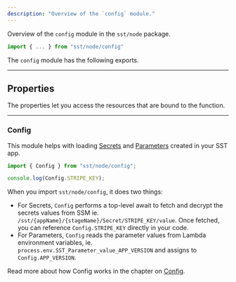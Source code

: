 ```yaml
---
description: "Overview of the `config` module."
---
```


Overview of the `config` module in the `sst/node` package.

```ts
import { ... } from "sst/node/config"
```

The `config` module has the following exports.

---

## Properties

The properties let you access the resources that are bound to the function.

---

### Config

This module helps with loading [Secrets](../constructs/Secret.md) and [Parameters](../constructs/Parameter.md) created in your SST app.

```ts
import { Config } from "sst/node/config";

console.log(Config.STRIPE_KEY);
```

When you import `sst/node/config`, it does two things:

- For Secrets, `Config` performs a top-level await to fetch and decrypt the secrets values from SSM ie. `/sst/{appName}/{stageName}/Secret/STRIPE_KEY/value`. Once fetched, you can reference `Config.STRIPE_KEY` directly in your code.
- For Parameters, `Config` reads the parameter values from Lambda environment variables, ie. `process.env.SST_Parameter_value_APP_VERSION` and assigns to `Config.APP_VERSION`.

Read more about how Config works in the chapter on [Config](../config.md).
